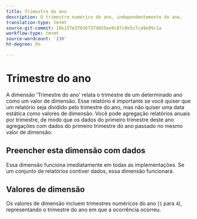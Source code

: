 ```yaml
---
title: Trimestre do ano
description: O trimestre numérico do ano, independentemente do ano.
translation-type: tm+mt
source-git-commit: 10e157e370367374b55ee9c87c0e5c7ca9e99c1a
workflow-type: tm+mt
source-wordcount: '130'
ht-degree: 0%

---
```



# Trimestre do ano

A dimensão &#39;Trimestre do ano&#39; relata o trimestre de um determinado ano como um valor de dimensão. Esse relatório é importante se você quiser que um relatório seja dividido pelo trimestre do ano, mas não quiser uma data estática como valores de dimensão. Você pode agregação relatórios anuais por trimestre, de modo que os dados do primeiro trimestre deste ano agregações com dados do primeiro trimestre do ano passado no mesmo valor de dimensão.

## Preencher esta dimensão com dados

Essa dimensão funciona imediatamente em todas as implementações. Se um conjunto de relatórios contiver dados, essa dimensão funcionará.

## Valores de dimensão

Os valores de dimensão incluem trimestres numéricos do ano (`1` para `4`), representando o trimestre do ano em que a ocorrência ocorreu.
